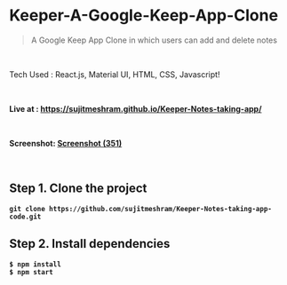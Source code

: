 # Keeper-A-Google-Keep-App-Clone

> A Google Keep App Clone in which users can add and delete notes 
<br>


Tech Used : React.js, Material UI, HTML, CSS, Javascript!

<br>


<b>Live at :<b> https://sujitmeshram.github.io/Keeper-Notes-taking-app/

<br>
 
Screenshot:
[Screenshot (351)](https://user-images.githubusercontent.com/71513291/215313698-660a1bec-ec53-4150-b9d7-979e0f907ce2.png)
 
  
  
<br>


## Step 1. Clone the project
`git clone https://github.com/sujitmeshram/Keeper-Notes-taking-app-code.git`

## Step 2. Install dependencies
```
$ npm install
$ npm start
```
